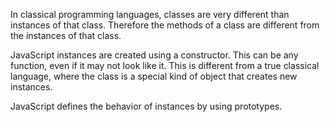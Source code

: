 In classical programming languages, classes are very different than instances of that class. Therefore the methods of a class are different from the instances of that class.

JavaScript instances are created using a constructor. This can be any function, even if it may not look like it. This is different from a true classical language, where the class is a special kind of object that creates new instances.

JavaScript defines the behavior of instances by using prototypes.